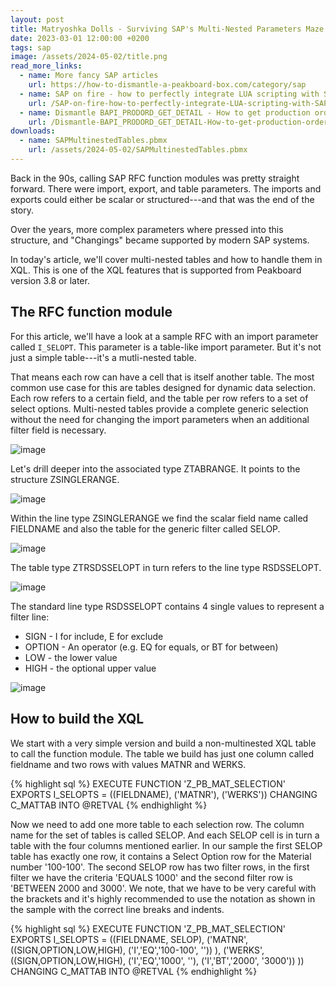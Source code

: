 ```yaml
---
layout: post
title: Matryoshka Dolls - Surviving SAP's Multi-Nested Parameters Maze
date: 2023-03-01 12:00:00 +0200
tags: sap
image: /assets/2024-05-02/title.png
read_more_links:
  - name: More fancy SAP articles
    url: https://how-to-dismantle-a-peakboard-box.com/category/sap
  - name: SAP on fire - how to perfectly integrate LUA scripting with SAP
    url: /SAP-on-fire-how-to-perfectly-integrate-LUA-scripting-with-SAP.html
  - name: Dismantle BAPI_PRODORD_GET_DETAIL - How to get production order details from SAP
    url: /Dismantle-BAPI_PRODORD_GET_DETAIL-How-to-get-production-order-details-from-SAP.html
downloads:
  - name: SAPMultinestedTables.pbmx
    url: /assets/2024-05-02/SAPMultinestedTables.pbmx
---
```

Back in the 90s, calling SAP RFC function modules was pretty straight forward. There were import, export, and table parameters. The imports and exports could either be scalar or structured---and that was the end of the story.

Over the years, more complex parameters where pressed into this structure, and "Changings" became supported by modern SAP systems.

In today's article, we'll cover multi-nested tables and how to handle them in XQL. This is one of the XQL features that is supported from Peakboard version 3.8 or later.
 
## The RFC function module

For this article, we'll have a look at a sample RFC with an import parameter called `I_SELOPT`. This parameter is a table-like import parameter. But it's not just a simple table---it's a mutli-nested table.

That means each row can have a cell that is itself another table. The most common use case for this are tables designed for dynamic data selection. Each row refers to a certain field, and the table per row refers to a set of select options. Multi-nested tables provide a complete generic selection without the need for changing the import parameters when an additional filter field is necessary.

![image](/assets/2024-05-02/010.png)

Let's drill deeper into the associated type ZTABRANGE. It points to the structure ZSINGLERANGE.

![image](/assets/2024-05-02/020.png)

Within the line type ZSINGLERANGE we find the scalar field name called FIELDNAME and also the table for the generic filter called SELOP.

![image](/assets/2024-05-02/030.png)

The table type ZTRSDSSELOPT in turn refers to the line type RSDSSELOPT.

![image](/assets/2024-05-02/040.png)

The standard line type RSDSSELOPT contains 4 single values to represent a filter line:
- SIGN - I for include, E for exclude
- OPTION - An operator (e.g. EQ for equals, or BT for between)
- LOW - the lower value
- HIGH - the optional upper value

![image](/assets/2024-05-02/050.png)

## How to build the XQL

We start with a very simple version and build a non-multinested XQL table to call the function module. The table we build has just one column called fieldname and two rows with values MATNR and WERKS.

{% highlight sql %}
EXECUTE FUNCTION 'Z_PB_MAT_SELECTION'
   EXPORTS
      I_SELOPTS = ((FIELDNAME),
         ('MATNR'),
         ('WERKS'))
   CHANGING
      C_MATTAB INTO @RETVAL
{% endhighlight %}

Now we need to add one more table to each selection row. The column name for the set of tables is called SELOP. And each SELOP cell is in turn a table with the four columns mentioned earlier. In our sample the first SELOP table has exactly one row, it contains a Select Option row for the Material number '100-100'. The second SELOP row has two filter rows, in the first filter we have the criteria 'EQUALS 1000' and the second filter row is 'BETWEEN 2000 and 3000'.
We note, that we have to be very careful with the brackets and it's highly recommended to use the notation as shown in the sample with the correct line breaks and indents. 

{% highlight sql %}
EXECUTE FUNCTION 'Z_PB_MAT_SELECTION'
   EXPORTS
      I_SELOPTS = ((FIELDNAME, SELOP),
         ('MATNR', ((SIGN,OPTION,LOW,HIGH), 
                    ('I','EQ','100-100', '')) ),
         ('WERKS', ((SIGN,OPTION,LOW,HIGH), 
                    ('I','EQ','1000', ''), 
                    ('I','BT','2000', '3000')) 
                  ))
   CHANGING
      C_MATTAB INTO @RETVAL
{% endhighlight %}


